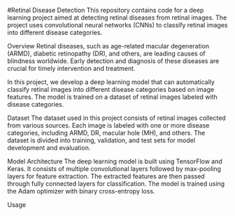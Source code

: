 #Retinal Disease Detection
This repository contains code for a deep learning project aimed at detecting retinal diseases from retinal images. The project uses convolutional neural networks (CNNs) to classify retinal images into different disease categories.

Overview
Retinal diseases, such as age-related macular degeneration (ARMD), diabetic retinopathy (DR), and others, are leading causes of blindness worldwide. Early detection and diagnosis of these diseases are crucial for timely intervention and treatment.

In this project, we develop a deep learning model that can automatically classify retinal images into different disease categories based on image features. The model is trained on a dataset of retinal images labeled with disease categories.

Dataset
The dataset used in this project consists of retinal images collected from various sources. Each image is labeled with one or more disease categories, including ARMD, DR, macular hole (MH), and others. The dataset is divided into training, validation, and test sets for model development and evaluation.

Model Architecture
The deep learning model is built using TensorFlow and Keras. It consists of multiple convolutional layers followed by max-pooling layers for feature extraction. The extracted features are then passed through fully connected layers for classification. The model is trained using the Adam optimizer with binary cross-entropy loss.

Usage
